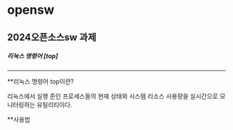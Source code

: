 # opensw
2024오픈소스sw  과제
----
##### 리눅스 명령어 [top]
----

**리눅스 명령어 top이란?

리눅스에서 실행 준인 프로세스들의 현재 상태와 시스템 리소스 사용량을 실시간으로 모니터링하는 유틸리티이다.

**사용법
